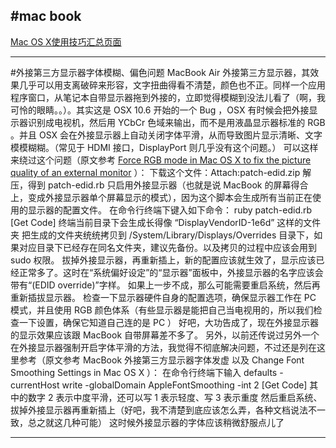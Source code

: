 #mac book
---
[Mac OS X使用技巧汇总页面](http://www.elias.cn/Mac/OSXTips#monitor)

---
#外接第三方显示器字体模糊、偏色问题
MacBook Air 外接第三方显示器，其效果几乎可以用支离破碎来形容，文字扭曲得看不清楚，颜色也不正。同样一个应用程序窗口，从笔记本自带显示器拖到外接的，立即觉得模糊到没法儿看了（啊，我可怜的眼睛。。）。其实这是 OSX 10.6 开始的一个 Bug ，OSX 有时候会把外接显示器识别成电视机，然后用 YCbCr 色域来输出，而不是用液晶显示器标准的 RGB 。并且 OSX 会在外接显示器上自动关闭字体平滑，从而导致图片显示清晰、文字模模糊糊。（常见于 HDMI 接口，DisplayPort 则几乎没有这个问题。）
可以这样来绕过这个问题（原文参考 [Force RGB mode in Mac OS X to fix the picture quality of an external monitor](http://www.ireckon.net/2013/03/force-rgb-mode-in-mac-os-x-to-fix-the-picture-quality-of-an-external-monitor/comment-page-6#comment-10104) ）：
下载这个文件：Attach:patch-edid.zip
解压，得到 patch-edid.rb
只启用外接显示器（也就是说 MacBook 的屏幕得合上，变成外接显示器单个屏幕显示的模式），因为这个脚本会生成所有当前正在使用的显示器的配置文件。
在命令行终端下键入如下命令：
ruby patch-edid.rb
[Get Code]
终端当前目录下会生成长得像 “DisplayVendorID-1e6d” 这样的文件夹
把生成的文件夹统统拷贝到 /System/Library/Displays/Overrides 目录下，如果对应目录下已经存在同名文件夹，建议先备份。以及拷贝的过程中应该会用到 sudo 权限。
拔掉外接显示器，再重新插上，新的配置应该就生效了，显示应该已经正常多了。这时在“系统偏好设定”的“显示器”面板中，外接显示器的名字应该会带有“(EDID override)”字样。
如果上一步不成，那么可能需要重启系统，然后再重新插拔显示器。
检查一下显示器硬件自身的配置选项，确保显示器工作在 PC 模式，并且使用 RGB 颜色体系（有些显示器是能把自己当电视用的，所以我们检查一下设置，确保它知道自己连的是 PC ）
好吧，大功告成了，现在外接显示器的显示效果应该跟 MacBook 自带屏幕差不多了。
另外，以前还传说过另外一个在外接显示器强制开启字体平滑的方法，我觉得不彻底解决问题，不过还是列在这里参考（原文参考 MacBook 外接第三方显示器字体发虚 以及 Change Font Smoothing Settings in Mac OS X ）：
在命令行终端下输入
defaults -currentHost write -globalDomain AppleFontSmoothing -int 2
[Get Code]
其中的数字 2 表示中度平滑，还可以写 1 表示轻度、写 3 表示重度
然后重启系统、拔掉外接显示器再重新插上（好吧，我不清楚到底应该怎么弄，各种文档说法不一致，总之就这几种可能）
这时候外接显示器的字体应该稍微舒服点儿了

---








